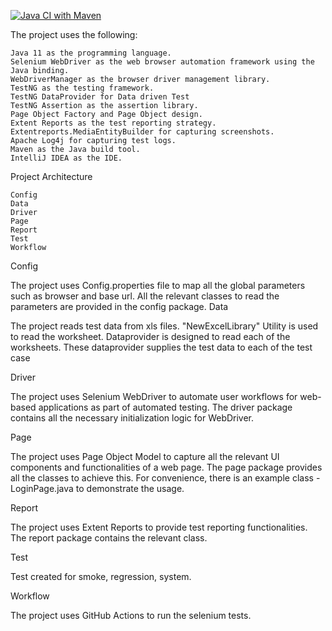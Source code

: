 [![Java CI with Maven](https://github.com/Suparnaen/ShoppingWebTest/actions/workflows/maven.yml)](https://github.com/Suparnaen/ShoppingWebTest/actions/workflows/maven.yml/badge.svg)

The project uses the following:

    Java 11 as the programming language.
    Selenium WebDriver as the web browser automation framework using the Java binding.
    WebDriverManager as the browser driver management library.
    TestNG as the testing framework.
    TestNG DataProvider for Data driven Test
    TestNG Assertion as the assertion library.
    Page Object Factory and Page Object design.
    Extent Reports as the test reporting strategy.
    Extentreports.MediaEntityBuilder for capturing screenshots.
    Apache Log4j for capturing test logs.
    Maven as the Java build tool.
    IntelliJ IDEA as the IDE.


Project Architecture

    Config
    Data
    Driver
    Page
    Report
    Test
    Workflow

Config

The project uses Config.properties file to map all the global parameters such as browser and base url. All the relevant classes to read the parameters are provided in the config package.
Data

The project reads test data from xls files. "NewExcelLibrary" Utility is used to read the worksheet. Dataprovider is designed to read each of the worksheets. These dataprovider supplies the test data to each of the test case

Driver

The project uses Selenium WebDriver to automate user workflows for web-based applications as part of automated testing. The driver package contains all the necessary initialization logic for WebDriver.

Page

The project uses Page Object Model to capture all the relevant UI components and functionalities of a web page. The page package provides all the classes to achieve this. For convenience, there is an example class - LoginPage.java to demonstrate the usage.

Report

The project uses Extent Reports to provide test reporting functionalities. The report package contains the relevant class.

Test

Test created for smoke, regression, system.

Workflow

The project uses GitHub Actions to run the selenium tests.
